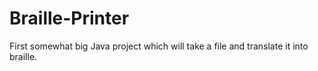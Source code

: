 # Braille-Printer
First somewhat big Java project which will take a file and translate it into braille.
